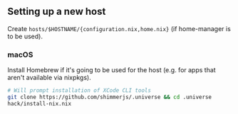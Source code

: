 ## Setting up a new host

Create `hosts/$HOSTNAME/{configuration.nix,home.nix}` (if home-manager is to be
used).

### macOS

Install Homebrew if it's going to be used for the host (e.g. for apps that 
aren't available via nixpkgs).

```sh
# Will prompt installation of XCode CLI tools
git clone https://github.com/shimmerjs/.universe && cd .universe
hack/install-nix.nix

```
